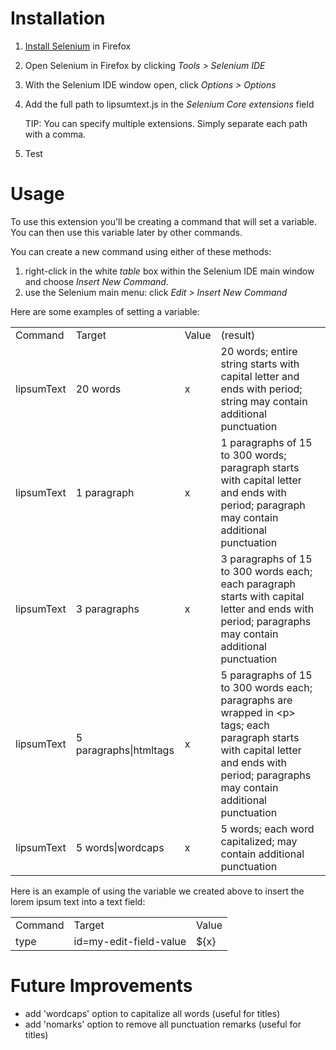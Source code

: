 # Installation
1. [Install Selenium](http://seleniumhq.org/) in Firefox
1. Open Selenium in Firefox by clicking *Tools > Selenium IDE*
1. With the Selenium IDE window open, click *Options > Options*

1. Add the full path to lipsumtext.js in the *Selenium Core extensions* field

	TIP: You can specify multiple extensions. Simply separate each path with a comma.  
1. Test
    
# Usage
To use this extension you'll be creating a command that will set a variable. You can then use this variable later by other commands.

You can create a new command using either of these methods:

1. right-click in the white *table* box within the Selenium IDE main window and choose *Insert New Command*.
1. use the Selenium main menu: click *Edit > Insert New Command*

Here are some examples of setting a variable:

<table>
	<tr>
		<td>Command</td>
		<td>Target</td>
		<td>Value</td>
		<td>(result)</td>
	</tr>
	<tr>
		<td>lipsumText</td>
		<td>20 words</td>
		<td>x</td>
		<td>20 words; entire string starts with capital letter and ends with period; string may contain additional punctuation</td>
	</tr>
	<tr>
		<td>lipsumText</td>
		<td>1 paragraph</td>
		<td>x</td>
		<td>1 paragraphs of 15 to 300 words; paragraph starts with capital letter and ends with period; paragraph may contain additional punctuation</td>
	</tr>
	<tr>
		<td>lipsumText</td>
		<td>3 paragraphs</td>
		<td>x</td>
		<td>3 paragraphs of 15 to 300 words each; each paragraph starts with capital letter and ends with period; paragraphs may contain additional punctuation</td>
	</tr>
	<tr>
		<td>lipsumText</td>
		<td>5 paragraphs|htmltags</td>
		<td>x</td>
		<td>5 paragraphs of 15 to 300 words each; paragraphs are wrapped in &lt;p&gt; tags; each paragraph starts with capital letter and ends with period; paragraphs may contain additional punctuation</td>
	</tr>
	<tr>
		<td>lipsumText</td>
		<td>5 words|wordcaps</td>
		<td>x</td>
		<td>5 words; each word capitalized; may contain additional punctuation</td>
	</tr>
</table>

Here is an example of using the variable we created above to insert the lorem ipsum text into a text field:

<table>
	<tr>
		<td>Command</td>
		<td>Target</td>
		<td>Value</td>
	</tr>
	<tr>
		<td>type</td>
		<td>id=my-edit-field-value</td>
		<td>${x}</td>
	</tr>
</table>

# Future Improvements
- add 'wordcaps' option to capitalize all words (useful for titles)
- add 'nomarks' option to remove all punctuation remarks (useful for titles)
